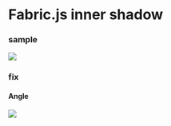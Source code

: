 # Fabric.js inner shadow

### sample
<img src="tree/main/src/sample1.gif">

### fix
#### Angle

<img src="/natancabral/fabric-js-inner-shadow/tree/main/src/problem.gif">

